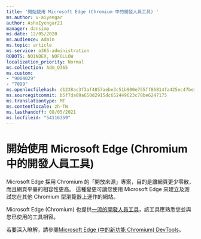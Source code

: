 ```yaml
---
title: '開始使用 Microsoft Edge (Chromium 中的開發人員工具) '
ms.author: v-aiyengar
author: AshaIyengar21
manager: dansimp
ms.date: 12/05/2020
ms.audience: Admin
ms.topic: article
ms.service: o365-administration
ROBOTS: NOINDEX, NOFOLLOW
localization_priority: Normal
ms.collection: Adm_O365
ms.custom:
- "9004029"
- "7099"
ms.openlocfilehash: d1238ac3f3af4857aebe3c51b900e755ff86814fa425ec47be1e83cd5f9faa20
ms.sourcegitcommit: b5f7da89a650d2915dc652449623c78be6247175
ms.translationtype: MT
ms.contentlocale: zh-TW
ms.lasthandoff: 08/05/2021
ms.locfileid: "54116359"
---
```

# <a name="get-started-with-the-developer-tools-in-microsoft-edge-chromium"></a>開始使用 Microsoft Edge (Chromium 中的開發人員工具) 

Microsoft Edge 採用 Chromium 的「開放來源」專案，目的是讓網頁更少零散，而且網頁平臺的相容性更高。 這種變更可讓您使用 Microsoft Edge 來建立及測試您在其他 Chromium 型瀏覽器上運作的網站。

Microsoft Edge (Chromium) 也提供[一流的開發人員工具](https://go.microsoft.com/fwlink/?linkid=2134941)，該工具應熟悉您並與您已使用的工具相容。

若要深入瞭解，請參閱[Microsoft Edge (中的新功能 Chromium) DevTools](https://go.microsoft.com/fwlink/?linkid=2135020)。